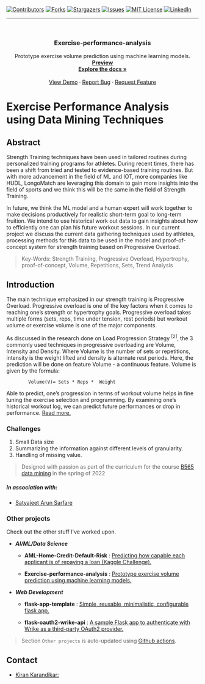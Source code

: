 <div id="top"></div>

[![Contributors][contributors-shield]][contributors-url]
[![Forks][forks-shield]][forks-url]
[![Stargazers][stars-shield]][stars-url]
[![Issues][issues-shield]][issues-url]
[![MIT License][license-shield]][license-url]
[![LinkedIn][linkedin-shield]][linkedin-url]

[contributors-shield]: https://img.shields.io/github/contributors/kiran-karandikar/Exercise-performance-analysis?style=for-the-badge
[contributors-url]: https://github.com/Kiran-Karandikar/Exercise-performance-analysis/graphs/contributors
[forks-shield]: https://img.shields.io/github/forks/Kiran-Karandikar/Exercise-performance-analysis?style=for-the-badge
[forks-url]: https://github.com/Kiran-Karandikar/Exercise-performance-analysis/network
[stars-shield]: https://img.shields.io/github/stars/Kiran-Karandikar/Exercise-performance-analysis?style=for-the-badge
[stars-url]: https://github.com/Kiran-Karandikar/Exercise-performance-analysis/stargazers
[issues-shield]: https://img.shields.io/github/issues/Kiran-Karandikar/Exercise-performance-analysis?style=for-the-badge
[issues-url]: https://github.com/Kiran-Karandikar/Exercise-performance-analysis/issues
[license-shield]: https://img.shields.io/github/license/Kiran-Karandikar/Exercise-performance-analysis?style=for-the-badge
[license-url]: https://github.com/Kiran-Karandikar/Exercise-performance-analysis/blob/master/LICENSE
[linkedin-shield]: https://img.shields.io/badge/-LinkedIn-black.svg?style=for-the-badge&logo=linkedin&colorB=555
[linkedin-url]: https://linkedin.com/in/kiran-karandikar

---

<!-- PROJECT LOGO -->
<br />
<div align="center">
<h3 align="center">Exercise-performance-analysis</h3>
  <p align="center">
    Prototype exercise volume prediction using machine learning models.    
    <br />    
    <a href="https://kiran-karandikar.github.io/Exercise-performance-analysis"><strong>Preview</strong></a>
    <br />
    <a href="https://github.com/kiran-karandikar/Exercise-performance-analysis"><strong>Explore the docs »</strong></a>
    <br />
    <br />
    <a href="https://github.com/kiran-karandikar/Exercise-performance-analysis">View Demo</a>
    ·
    <a href="https://github.com/kiran-karandikar/Exercise-performance-analysis/issues">Report Bug</a>
    ·
    <a href="https://github.com/kiran-karandikar/Exercise-performance-analysis/issues">Request Feature</a>
  </p>
</div>

<!-- BADGES.MD Finish -->
<!-- BADGES.MD Finish -->

# Exercise Performance Analysis using Data Mining Techniques

## Abstract
Strength Training techniques have been used in tailored routines during personalized training programs for athletes. During recent times, there has been a shift from tried and tested to evidence-based training routines. But with more advancement in the field of ML and IOT, more companies like HUDL, LongoMatch are leveraging this domain to gain more insights into the field of sports and we think this will be the same in the field of Strength Training.

In future, we think the ML model and a human expert will work together to make decisions productively for realistic short-term goal to long-term fruition. We intend to use historical work out data to gain insights about how to efficiently one can plan his future workout sessions. In our current project we discuss the current data gathering techniques used by athletes, processing methods for this data to be used in the model and proof-of-concept system for strength training based on Progressive Overload.

> Key-Words: Strength Training, Progressive Overload, Hypertrophy, proof-of-concept, Volume, Repetitions, Sets, Trend Analysis

## Introduction

The main technique emphasized in our strength training is Progressive Overload. Progressive overload is one of the key factors when it comes to reaching one’s strength or hypertrophy goals. Progressive overload takes multiple forms (sets, reps, time under tension, rest periods) but workout volume or exercise volume is one of the major components.

As discussed in the research done on Load Progression Strategy $^{[2]}$, the 3 commonly used techniques in progressive overloading are Volume, Intensity and Density. Where Volume is the number of sets or repetitions, intensity is the weight lifted and density is alternate rest periods. Here, the  prediction will be done on feature Volume - a continuous feature. Volume is given by the formula:

  ```
          Volume(V)= Sets * Reps *  Weight
  ```

Able to predict, one’s progression in terms of workout volume helps in fine tuning the exercise selection and programming. By examining one’s historical workout log, we can predict future performances or drop in performance. [Read more.](documents/project_report.pdf)

### Challenges

1. Small Data size
2. Summarizing the information against different levels of granularity.
3. Handling of missing value.

> Designed with passion as part of the curriculum for the course [B565 data mining](https://cgi.luddy.indiana.edu/~yye/b565/) in the spring of 2022

##### In association with:
- [Satyajeet Arun Sarfare](mailto:ssarfare@iu.edu)







### Other projects

Check out the other stuff I've worked upon.

- **_AI/ML/Data Science_**

  - **AML-Home-Credit-Default-Risk** : [Predicting how capable each applicant is of repaying a loan \(Kaggle Challenge\).](https://github.com/Kiran-Karandikar/AML-Home-Credit-Default-Risk)

  - **Exercise-performance-analysis** : [Prototype exercise volume prediction using machine learning models.](https://github.com/Kiran-Karandikar/Exercise-performance-analysis)

- **_Web Development_**

  - **flask-app-template** : [Simple, reusable, minimalistic, configurable flask app.](https://github.com/Kiran-Karandikar/flask-app-template)

  - **flask-oauth2-wrike-api** : [A sample Flask app to authenticate with Wrike as a third-party OAuth2 provider.](https://github.com/Kiran-Karandikar/flask-oauth2-wrike-api)

> Section `Other projects` is auto-updated using [Github actions](https://github.com/features/actions).

<!-- CONTACT -->

## Contact

- [Kiran Karandikar:](mailto:connect.funnel.github@kirankarandikar.com)

